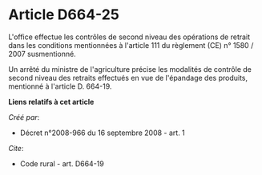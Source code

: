 # Article D664-25

L'office effectue les contrôles de second niveau des opérations de retrait dans les conditions mentionnées à l'article 111 du
règlement (CE) n° 1580 / 2007 susmentionné. 

Un arrêté du ministre de l'agriculture précise les modalités de contrôle de second niveau des retraits effectués en vue de
l'épandage des produits, mentionné à l'article D. 664-19.

**Liens relatifs à cet article**

_Créé par_:

  - Décret n°2008-966 du 16 septembre 2008 - art. 1

_Cite_:

  - Code rural - art. D664-19
